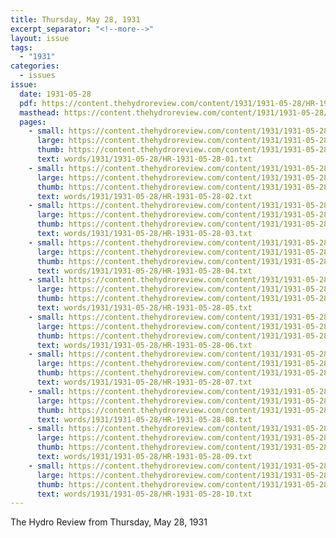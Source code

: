 ```yaml
---
title: Thursday, May 28, 1931
excerpt_separator: "<!--more-->"
layout: issue
tags:
  - "1931"
categories:
  - issues
issue:
  date: 1931-05-28
  pdf: https://content.thehydroreview.com/content/1931/1931-05-28/HR-1931-05-28.pdf
  masthead: https://content.thehydroreview.com/content/1931/1931-05-28/masthead/HR-1931-05-28.jpg
  pages:
    - small: https://content.thehydroreview.com/content/1931/1931-05-28/small/HR-1931-05-28-01.jpg
      large: https://content.thehydroreview.com/content/1931/1931-05-28/large/HR-1931-05-28-01.jpg
      thumb: https://content.thehydroreview.com/content/1931/1931-05-28/thumbnails/HR-1931-05-28-01.jpg
      text: words/1931/1931-05-28/HR-1931-05-28-01.txt
    - small: https://content.thehydroreview.com/content/1931/1931-05-28/small/HR-1931-05-28-02.jpg
      large: https://content.thehydroreview.com/content/1931/1931-05-28/large/HR-1931-05-28-02.jpg
      thumb: https://content.thehydroreview.com/content/1931/1931-05-28/thumbnails/HR-1931-05-28-02.jpg
      text: words/1931/1931-05-28/HR-1931-05-28-02.txt
    - small: https://content.thehydroreview.com/content/1931/1931-05-28/small/HR-1931-05-28-03.jpg
      large: https://content.thehydroreview.com/content/1931/1931-05-28/large/HR-1931-05-28-03.jpg
      thumb: https://content.thehydroreview.com/content/1931/1931-05-28/thumbnails/HR-1931-05-28-03.jpg
      text: words/1931/1931-05-28/HR-1931-05-28-03.txt
    - small: https://content.thehydroreview.com/content/1931/1931-05-28/small/HR-1931-05-28-04.jpg
      large: https://content.thehydroreview.com/content/1931/1931-05-28/large/HR-1931-05-28-04.jpg
      thumb: https://content.thehydroreview.com/content/1931/1931-05-28/thumbnails/HR-1931-05-28-04.jpg
      text: words/1931/1931-05-28/HR-1931-05-28-04.txt
    - small: https://content.thehydroreview.com/content/1931/1931-05-28/small/HR-1931-05-28-05.jpg
      large: https://content.thehydroreview.com/content/1931/1931-05-28/large/HR-1931-05-28-05.jpg
      thumb: https://content.thehydroreview.com/content/1931/1931-05-28/thumbnails/HR-1931-05-28-05.jpg
      text: words/1931/1931-05-28/HR-1931-05-28-05.txt
    - small: https://content.thehydroreview.com/content/1931/1931-05-28/small/HR-1931-05-28-06.jpg
      large: https://content.thehydroreview.com/content/1931/1931-05-28/large/HR-1931-05-28-06.jpg
      thumb: https://content.thehydroreview.com/content/1931/1931-05-28/thumbnails/HR-1931-05-28-06.jpg
      text: words/1931/1931-05-28/HR-1931-05-28-06.txt
    - small: https://content.thehydroreview.com/content/1931/1931-05-28/small/HR-1931-05-28-07.jpg
      large: https://content.thehydroreview.com/content/1931/1931-05-28/large/HR-1931-05-28-07.jpg
      thumb: https://content.thehydroreview.com/content/1931/1931-05-28/thumbnails/HR-1931-05-28-07.jpg
      text: words/1931/1931-05-28/HR-1931-05-28-07.txt
    - small: https://content.thehydroreview.com/content/1931/1931-05-28/small/HR-1931-05-28-08.jpg
      large: https://content.thehydroreview.com/content/1931/1931-05-28/large/HR-1931-05-28-08.jpg
      thumb: https://content.thehydroreview.com/content/1931/1931-05-28/thumbnails/HR-1931-05-28-08.jpg
      text: words/1931/1931-05-28/HR-1931-05-28-08.txt
    - small: https://content.thehydroreview.com/content/1931/1931-05-28/small/HR-1931-05-28-09.jpg
      large: https://content.thehydroreview.com/content/1931/1931-05-28/large/HR-1931-05-28-09.jpg
      thumb: https://content.thehydroreview.com/content/1931/1931-05-28/thumbnails/HR-1931-05-28-09.jpg
      text: words/1931/1931-05-28/HR-1931-05-28-09.txt
    - small: https://content.thehydroreview.com/content/1931/1931-05-28/small/HR-1931-05-28-10.jpg
      large: https://content.thehydroreview.com/content/1931/1931-05-28/large/HR-1931-05-28-10.jpg
      thumb: https://content.thehydroreview.com/content/1931/1931-05-28/thumbnails/HR-1931-05-28-10.jpg
      text: words/1931/1931-05-28/HR-1931-05-28-10.txt
---
```


The Hydro Review from Thursday, May 28, 1931

<!--more-->

